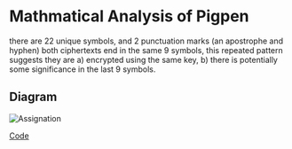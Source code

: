 # Mathmatical Analysis of Pigpen

there are 22 unique symbols, and 2 punctuation marks (an apostrophe and hyphen)
both ciphertexts end in the same 9 symbols, this repeated pattern suggests they are a) encrypted using the same key, b) there is potentially some significance in the last 9 symbols.

## Diagram
![Assignation](https://upload.wikimedia.org/wikipedia/commons/thumb/3/36/Pigpen_cipher_key.svg/220px-Pigpen_cipher_key.svg.png)

[Code](pigpen-code.md)
